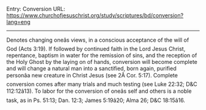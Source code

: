 Entry: Conversion
URL: https://www.churchofjesuschrist.org/study/scriptures/bd/conversion?lang=eng

---

Denotes changing oneâs views, in a conscious acceptance of the will of God (Acts 3:19). If followed by continued faith in the Lord Jesus Christ, repentance, baptism in water for the remission of sins, and the reception of the Holy Ghost by the laying on of hands, conversion will become complete and will change a natural man into a sanctified, born again, purified personâa new creature in Christ Jesus (see 2Â Cor. 5:17). Complete conversion comes after many trials and much testing (see Luke 22:32; D&C 112:12â13). To labor for the conversion of oneâs self and others is a noble task, as in Ps. 51:13; Dan. 12:3; James 5:19â20; Alma 26; D&C 18:15â16.
